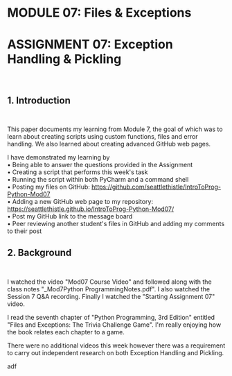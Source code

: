 # MODULE 07: Files & Exceptions        
# ASSIGNMENT 07: Exception Handling & Pickling
 
## 1. Introduction
	 
This paper documents my learning from Module 7, the goal of which was to learn about creating scripts using custom functions, files and error handling.  We also learned about creating advanced GitHub web pages.   
  
I have demonstrated my learning by  
	• Being able to answer the questions provided in the Assignment  
	• Creating a script that performs this week's task  
	• Running the script within both PyCharm and a command shell  
	• Posting my files on GitHub: https://github.com/seattlethistle/IntroToProg-Python-Mod07  
	• Adding a new GitHub web page to my repository: https://seattlethistle.github.io/IntroToProg-Python-Mod07/  
	• Post my GitHub link to the message board  
	• Peer reviewing another student's files in GitHub and adding my comments to their post  

## 2. Background  
  	 
I watched the video "Mod07 Course Video" and followed along with the class notes "_Mod7Python ProgrammingNotes.pdf".  I also watched the Session 7 Q&A recording.  Finally I watched the "Starting Assignment 07" video.  
  
I read the seventh chapter of "Python Programming, 3rd Edition" entitled "Files and Exceptions: The Trivia Challenge Game". I'm really enjoying how the book relates each chapter to a game.  
  
There were no additional videos this week however there was a requirement to carry out independent research on both Exception Handling and Pickling.  

adf  
